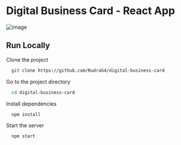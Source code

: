 # Digital Business Card - React App

![image](https://user-images.githubusercontent.com/25662020/175835374-80d5d1d9-a600-4b88-9847-f0cf556e2799.png)

## Run Locally

Clone the project

```bash
  git clone https://github.com/RudraG4/digital-business-card
```

Go to the project directory

```bash
  cd digital-business-card
```

Install dependencies

```bash
  npm install
```

Start the server

```bash
  npm start
```
